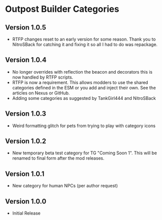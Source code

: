 # Outpost Builder Categories

## Version 1.0.5
* RTFP changes reset to an early version for some reason. Thank you to NitroSBack for catching it and fixing it so all I had to do was repackage. 

## Version 1.0.4
* No longer overrides with reflection the beacon and decorators this is now handled by RTFP scripts. 
* RTFP is now a requirement. This allows modders to use the shared categories defined in the ESM or you add and inject their own. See the articles on Nexus or GitHub. 
* Adding some categories as suggested by TankGirl444 and NitroSBack

## Version 1.0.3
* Weird formatting glitch for pets from trying to play with category icons

## Version 1.0.2
* New temporary beta test category for TG "Coming Soon 1". This will be renamed to final form after the mod releases. 

## Version 1.0.1
* New category for human NPCs (per author request)

## Version 1.0.0
* Initial Release
